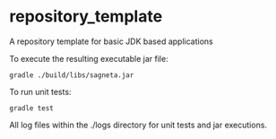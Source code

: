 # repository_template
A repository template for basic JDK based applications


To execute the resulting executable jar file:

```shell
gradle ./build/libs/sagneta.jar
```

To run unit tests:

```shell
gradle test
```

All log files within the ./logs directory for unit tests and jar executions.
